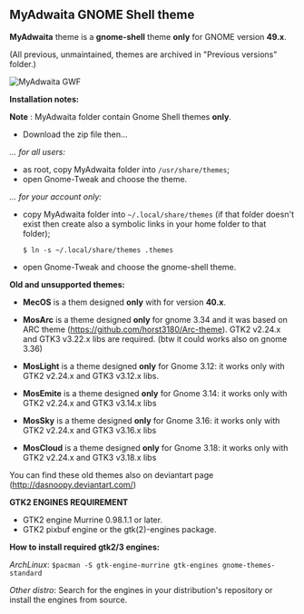 ## MyAdwaita GNOME Shell theme 

**MyAdwaita** theme is a **gnome-shell** theme **only** for GNOME version **49.x**.

(All previous, unmaintained, themes are archived in "Previous versions" folder.)

![MyAdwaita GWF](https://raw.github.com/dasnoopy/moslight-themes/master/Screenshots/MyAdwaita48.jpg)

**Installation notes:**

**Note** : MyAdwaita folder contain Gnome Shell themes **only**. 

- Download the zip file then...

*... for all users:*

- as root, copy MyAdwaita folder into `/usr/share/themes`;
- open Gnome-Tweak and choose the theme.

*... for your account only:*

- copy MyAdwaita folder into `~/.local/share/themes` (if that folder doesn't exist then create also a symbolic links in your home folder to that folder);

    `$ ln -s ~/.local/share/themes .themes`

- open Gnome-Tweak and choose the gnome-shell theme.

**Old and unsupported themes:**

* **MecOS** is a them designed **only** with for version **40.x**.

* **MosArc** is a theme designed **only** for gnome 3.34 and it was based on ARC theme (https://github.com/horst3180/Arc-theme). 
	GTK2 v2.24.x and GTK3 v3.22.x libs are required. (btw it could works also on gnome 3.36)

* **MosLight** is a theme designed  **only** for Gnome 3.12: it works only with GTK2 v2.24.x and
  GTK3 v3.12.x libs.

* **MosEmite** is a theme designed **only** for Gnome 3.14: it works only with GTK2 v2.24.x and
  GTK3 v3.14.x libs

* **MosSky** is a theme designed **only** for Gnome 3.16: it works only with GTK2 v2.24.x 
  and GTK3 v3.16.x libs

* **MosCloud** is a theme designed **only** for Gnome 3.18: it works only with GTK2 v2.24.x 
  and GTK3 v3.18.x libs

You can find these old themes also on deviantart page (http://dasnoopy.deviantart.com/)


**GTK2 ENGINES REQUIREMENT**

* GTK2 engine Murrine 0.98.1.1 or later.
* GTK2 pixbuf engine or the gtk(2)-engines package.


**How to install required gtk2/3 engines:**

*ArchLinux*:  `$pacman -S gtk-engine-murrine gtk-engines gnome-themes-standard`

*Other distro*: Search for the engines in your distribution's repository or install the engines from source.
